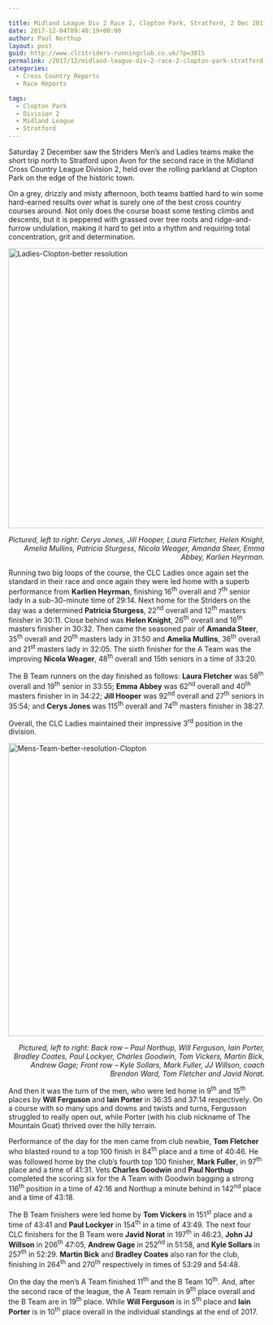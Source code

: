 ```yaml
---

title: Midland League Div 2 Race 2, Clopton Park, Stratford, 2 Dec 2017
date: 2017-12-04T09:40:19+00:00
author: Paul Northup
layout: post
guid: http://www.clcstriders-runningclub.co.uk/?p=3015
permalink: /2017/12/midland-league-div-2-race-2-clopton-park-stratford-2-dec-2017/
categories:
  - Cross Country Reports
  - Race Reports

tags:
  - Clopton Park
  - Division 2
  - Midland League
  - Stratford
---
```

Saturday 2 December saw the Striders Men’s and Ladies teams make the short trip north to Stratford upon Avon for the second race in the Midland Cross Country League Division 2, held over the rolling parkland at Clopton Park on the edge of the historic town.

On a grey, drizzly and misty afternoon, both teams battled hard to win some hard-earned results over what is surely one of the best cross country courses around. Not only does the course boast some testing climbs and descents, but it is peppered with grassed over tree roots and ridge-and-furrow undulation, making it hard to get into a rhythm and requiring total concentration, grit and determination.

[<img class="alignnone wp-image-3017" src="http://www.clcstriders-runningclub.co.uk/wplive/wp-content/uploads/2017/12/Ladies-Clopton-better-resolution.jpg" alt="Ladies-Clopton-better resolution" width="800" height="550" srcset="http://www.clcstriders-runningclub.co.uk/wplive/wp-content/uploads/2017/12/Ladies-Clopton-better-resolution.jpg 960w, http://www.clcstriders-runningclub.co.uk/wplive/wp-content/uploads/2017/12/Ladies-Clopton-better-resolution-300x206.jpg 300w, http://www.clcstriders-runningclub.co.uk/wplive/wp-content/uploads/2017/12/Ladies-Clopton-better-resolution-768x528.jpg 768w" sizes="(max-width: 800px) 100vw, 800px" />](http://www.clcstriders-runningclub.co.uk/wplive/wp-content/uploads/2017/12/Ladies-Clopton-better-resolution.jpg)

<p style="text-align: right;">
  <em>Pictured, left to right: Cerys Jones, Jill Hooper, Laura Fletcher, Helen Knight, Amelia Mullins, Patricia Sturgess, Nicola Weager, Amanda Steer, Emma Abbey, Karlien Heyrman.</em>
</p>

Running two big loops of the course, the CLC Ladies once again set the standard in their race and once again they were led home with a superb performance from **Karlien Heyrman**, finishing 16<sup>th</sup> overall and 7<sup>th</sup> senior lady in a sub-30-minute time of 29:14. Next home for the Striders on the day was a determined **Patricia Sturgess**, 22<sup>nd</sup> overall and 12<sup>th</sup> masters finisher in 30:11. Close behind was **Helen Knight**, 26<sup>th</sup> overall and 16<sup>th</sup> masters finisher in 30:32. Then came the seasoned pair of **Amanda Steer**, 35<sup>th</sup> overall and 20<sup>th</sup> masters lady in 31:50 and **Amelia Mullins**, 36<sup>th</sup> overall and 21<sup>st</sup> masters lady in 32:05. The sixth finisher for the A Team was the improving **Nicola Weager**, 48<sup>th</sup> overall and 15th seniors in a time of 33:20.

The B Team runners on the day finished as follows: **Laura Fletcher** was 58<sup>th</sup> overall and 19<sup>th</sup> senior in 33:55; **Emma Abbey** was 62<sup>nd</sup> overall and 40<sup>th</sup> masters finisher in in 34:22; **Jill Hooper** was 92<sup>nd</sup> overall and 27<sup>th</sup> seniors in 35:54; and **Cerys Jones** was 115<sup>th</sup> overall and 74<sup>th</sup> masters finisher in 38:27.

Overall, the CLC Ladies maintained their impressive 3<sup>rd</sup> position in the division.

[<img class="alignnone wp-image-3018" src="http://www.clcstriders-runningclub.co.uk/wplive/wp-content/uploads/2017/12/Mens-Team-better-resolution-Clopton.jpg" alt="Mens-Team-better-resolution-Clopton" width="800" height="576" srcset="http://www.clcstriders-runningclub.co.uk/wplive/wp-content/uploads/2017/12/Mens-Team-better-resolution-Clopton.jpg 960w, http://www.clcstriders-runningclub.co.uk/wplive/wp-content/uploads/2017/12/Mens-Team-better-resolution-Clopton-300x216.jpg 300w, http://www.clcstriders-runningclub.co.uk/wplive/wp-content/uploads/2017/12/Mens-Team-better-resolution-Clopton-768x553.jpg 768w" sizes="(max-width: 800px) 100vw, 800px" />](http://www.clcstriders-runningclub.co.uk/wplive/wp-content/uploads/2017/12/Mens-Team-better-resolution-Clopton.jpg)

<p style="text-align: right;">
  <em>Pictured, left to right: Back row – Paul Northup, Will Ferguson, Iain Porter, Bradley Coates, Paul Lockyer, Charles Goodwin, Tom Vickers, Martin Bick, Andrew Gage; Front row – Kyle Sollars, Mark Fuller, JJ Willson, coach Brendon Ward, Tom Fletcher and Javid Norat.</em>
</p>

And then it was the turn of the men, who were led home in 9<sup>th</sup> and 15<sup>th</sup> places by **Will Ferguson** and **Iain Porter** in 36:35 and 37:14 respectively. On a course with so many ups and downs and twists and turns, Fergusson struggled to really open out, while Porter (with his club nickname of The Mountain Goat) thrived over the hilly terrain.

Performance of the day for the men came from club newbie, **Tom Fletcher** who blasted round to a top 100 finish in 84<sup>th</sup> place and a time of 40:46. He was followed home by the club’s fourth top 100 finisher, **Mark Fuller**, in 97<sup>th</sup> place and a time of 41:31. Vets **Charles Goodwin** and **Paul Northup** completed the scoring six for the A Team with Goodwin bagging a strong 116<sup>th</sup> position in a time of 42:16 and Northup a minute behind in 142<sup>nd</sup> place and a time of 43:18.

The B Team finishers were led home by **Tom Vickers** in 151<sup>st</sup> place and a time of 43:41 and **Paul Lockyer** in 154<sup>th</sup> in a time of 43:49. The next four CLC finishers for the B Team were **Javid Norat** in 197<sup>th</sup> in 46:23, **John JJ Willson** in 206<sup>th</sup> 47:05, **Andrew Gage** in 252<sup>nd</sup> in 51:58, and **Kyle Sollars** in 257<sup>th</sup> in 52:29. **Martin Bick** and **Bradley Coates** also ran for the club, finishing in 264<sup>th</sup> and 270<sup>th</sup> respectively in times of 53:29 and 54:48.

On the day the men’s A Team finished 11<sup>th</sup> and the B Team 10<sup>th</sup>. And, after the second race of the league, the A Team remain in 9<sup>th</sup> place overall and the B Team are in 19<sup>th</sup> place. While **Will Ferguson** is in 5<sup>th</sup> place and **Iain Porter** is in 10<sup>th</sup> place overall in the individual standings at the end of 2017.